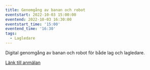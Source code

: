 ```yaml
---
title: Genomgång av banan och robot
eventstart: 2022-10-03 15:00:00
eventend: 2022-10-03 16:30:00
eventstart_time: '15:00'
eventend_time: '16:30'
tags:
  - Lagledare
---
```


Digital genomgång av banan och robot för både lag och lagledare.

[Länk till anmälan](https://docs.google.com/forms/d/e/1FAIpQLSd4pJHa1PMfGMJ23ZSJLdE9_vzCxcFA-ZtnBNtdpjCMHbw3mA/viewform)